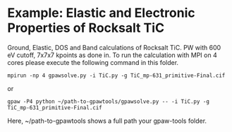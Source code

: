 # Example: Elastic and Electronic Properties of Rocksalt TiC

Ground, Elastic, DOS and Band calculations of Rocksalt TiC. PW with 600 eV cutoff, 7x7x7 kpoints as done in. To run the calculation with MPI on 4 cores please execute the following command in this folder.

    mpirun -np 4 gpawsolve.py -i TiC.py -g TiC_mp-631_primitive-Final.cif
    
or

    gpaw -P4 python ~/path-to-gpawtools/gpawsolve.py -- -i TiC.py -g TiC_mp-631_primitive-Final.cif

Here, ~/path-to-gpawtools shows a full path your gpaw-tools folder.
	
